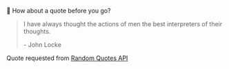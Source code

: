 📣 How about a quote before you go?

> I have always thought the actions of men the best interpreters of their thoughts.
>
> <p>- John Locke</p>

Quote requested from [Random Quotes API](https://github.com/lukePeavey/quotable)
